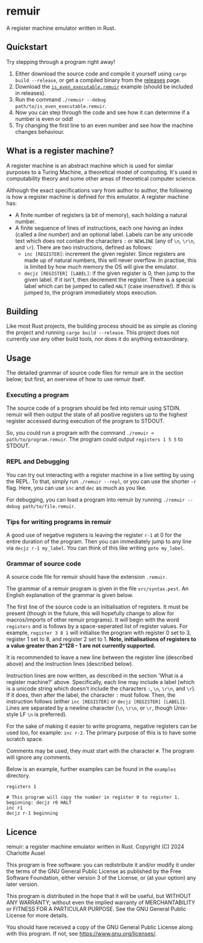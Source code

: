 # remuir

A register machine emulator written in Rust.

## Quickstart

Try stepping through a program right away!
1. Either download the source code and compile it yourself using `cargo build --release`, or get a compiled binary from the [releases](https://github.com/ettolrach/remuir/releases) page.
2. Download the [`is_even_executable.remuir`](https://github.com/ettolrach/remuir/blob/main/examples/is_even_executable.remuir) example (should be included in releases).
3. Run the command `./remuir --debug path/to/is_even_executable.remuir`.
4. Now you can step through the code and see how it can determine if a number is even or odd!
5. Try changing the first line to an even number and see how the machine changes behaviour.

## What is a register machine?

A register machine is an abstract machine which is used for similar purposes to a Turing Machine, a theoretical model of computing. It's used in computability theory and some other areas of theoretical computer science.

Although the exact specifications vary from author to author, the following is how a register machine is defined for this emulator. A register machine has:

- A finite number of registers (a bit of memory), each holding a natural number.
- A finite sequence of lines of instructions, each one having an index (called a *line number*) and an optional label. Labels can be any unicode text which does not contain the characters `:` or `NEWLINE` (any of `\n`, `\r\n`, and `\r`). There are two instructions, defined as follows:
  - `inc [REGISTER]`: increment the given register. Since registers are made up of natural numbers, this will never overflow. In practise, this is limited by how much memory the OS will give the emulator.
  - `decjz [REGISTER] [LABEL]`: if the given register is 0, then jump to the given label. If it isn't, then decrement the register. There is a special label which can be jumped to called `HALT` (case insensitive!). If this is jumped to, the program immediately stops execution.

## Building

Like most Rust projects, the building process should be as simple as cloning the project and running `cargo build --release`. This project does not currently use any other build tools, nor does it do anything extraordinary.

## Usage

The detailed grammar of source code files for remuir are in the section below; but first, an overview of how to use remuir itself.

### Executing a program

The source code of a program should be fed into remuir using STDIN. remuir will then output the state of all positive registers up to the highest register accessed during execution of the program to STDOUT.

So, you could run a program with the command `./remuir < path/to/program.remuir`. The program could output `registers 1 5 5` to STDOUT.

### REPL and Debugging

You can try out interacting with a register machine in a live setting by using the REPL. To that, simply run `./remuir --repl`, or you can use the shorter `-r` flag. Here, you can use `inc` and `dec` as much as you like.

For debugging, you can load a program into remuir by running `./remuir --debug path/to/file.remuir`.

### Tips for writing programs in remuir

A good use of negative registers is leaving the register `r-1` at 0 for the entire duration of the program. Then you can immediately jump to any line via `decjz r-1 my_label`. You can think of this like writing `goto my_label`.

### Grammar of source code

A source code file for remuir should have the extension `.remuir`.

The grammar of a remuir program is given in the file `src/syntax.pest`. An English explanation of the grammar is given below.

The first line of the source code is an initialisation of registers. It must be present (though in the future, this will hopefully change to allow for macros/imports of other remuir programs). It will begin with the word `registers` and is follows by a space-seperated list of register values. For example, `register 3 8 1` will initialise the program with register 0 set to 3, register 1 set to 8, and register 2 set to 1. **Note, initialisations of registers to a value greater than 2^128 - 1 are not currently supported.**

It is recommended to leave a new line between the register line (described above) and the instruction lines (described below).

Instruction lines are now written, as described in the section 'What is a register machine?' above. Specifically, each line may include a label (which is a unicode string which doesn't include the characters `:`, `\n`, `\r\n`, and `\r`). If it does, then after the label, the character `:` must follow. Then, the instruction follows (either `inc [REGISTER]` or `decjz [REGISTER] [LABEL]`). Lines are separated by a newline character (`\n`, `\r\n`, or `\r`, though Unix-style LF `\n` is preferred).

For the sake of making it easier to write programs, negative registers can be used too, for example: `inc r-2`. The primary purpose of this is to have some scratch space.

Comments may be used, they must start with the character `#`. The program will ignore any comments.

Below is an example, further examples can be found in the `examples` directory.

```
registers 1

# This program will copy the number in register 0 to register 1.
beginning: decjz r0 HALT
inc r1
decjz r-1 beginning
```

## Licence

remuir: a register machine emulator written in Rust.
Copyright (C) 2024  Charlotte Ausel

This program is free software: you can redistribute it and/or modify
it under the terms of the GNU General Public License as published by
the Free Software Foundation, either version 3 of the License, or
(at your option) any later version.

This program is distributed in the hope that it will be useful,
but WITHOUT ANY WARRANTY; without even the implied warranty of
MERCHANTABILITY or FITNESS FOR A PARTICULAR PURPOSE.  See the
GNU General Public License for more details.

You should have received a copy of the GNU General Public License
along with this program.  If not, see <https://www.gnu.org/licenses/>.
